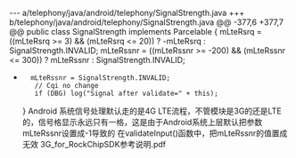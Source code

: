 --- a/telephony/java/android/telephony/SignalStrength.java
+++ b/telephony/java/android/telephony/SignalStrength.java
@@ -377,6 +377,7 @@ public class SignalStrength implements Parcelable {
         mLteRsrq = ((mLteRsrq >= 3) && (mLteRsrq <= 20)) ? -mLteRsrq : SignalStrength.INVALID;
         mLteRssnr = ((mLteRssnr >= -200) && (mLteRssnr <= 300)) ? mLteRssnr
                 : SignalStrength.INVALID;
+       mLteRssnr = SignalStrength.INVALID;
         // Cqi no change
         if (DBG) log("Signal after validate=" + this);
     }
Android 系统信号处理默认走的是4G LTE流程，不管模块是3G的还是LTE的，信号格显示永远只有一格，这是由于Android系统上层默认把参数mLteRssnr设置成-1导致的
在validateInput()函数中，把mLteRssnr的值置成无效
3G_for_RockChipSDK参考说明.pdf

